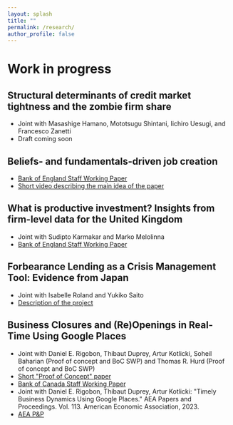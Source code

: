 ```yaml
---
layout: splash
title: ""
permalink: /research/
author_profile: false
---
```



# Work in progress

## Structural determinants of credit market tightness and the zombie firm share
 * Joint with Masashige Hamano, Mototsugu Shintani, Iichiro Uesugi, and Francesco Zanetti
 * Draft coming soon

## Beliefs- and fundamentals-driven job creation
 * [Bank of England Staff Working Paper](https://www.bankofengland.co.uk/-/media/boe/files/working-paper/2023/beliefs-and-fundamentals-driven-job-creation.pdf)
 * [Short video describing the main idea of the paper](https://www.youtube.com/watch?v=1CuFVz8nZiM&t=62s)

## What is productive investment? Insights from firm-level data for the United Kingdom
 * Joint with  Sudipto Karmakar and Marko Melolinna
 * [Bank of England Staff Working Paper](https://www.bankofengland.co.uk/working-paper/2022/what-is-productive-investment-insights-from-firm-level-data-for-the-united-kingdom)

## Forbearance Lending as a Crisis Management Tool: Evidence from Japan
* Joint with Isabelle Roland and Yukiko Saito
* [Description of the project](https://www.keynesfund.econ.cam.ac.uk/roland-forbearance-lending-as-a-crisis-management-tool-in-Japan)

## Business Closures and (Re)Openings in Real-Time Using Google Places
 * Joint with Daniel E. Rigobon, Thibaut Duprey, Artur Kotlicki, Soheil Baharian (Proof of concept and BoC SWP) and Thomas R. Hurd (Proof of concept and BoC SWP)
 * [Short "Proof of Concept" paper](https://www.mdpi.com/1911-8074/15/4/183)
 * [Bank of Canada Staff Working Paper](https://www.bankofcanada.ca/2022/01/staff-working-paper-2022-1/)
 * Joint with Daniel E. Rigobon, Thibaut Duprey, Artur Kotlicki: "Timely Business Dynamics Using Google Places." AEA Papers and Proceedings. Vol. 113. American Economic Association, 2023.
 * [AEA P&P](https://www.aeaweb.org/articles?id=10.1257/pandp.20231050)


<br />
<br />
<br />
<br />
<br />
<br />
<br />
<br />
<br />
<br />
<br />
<br />
<br />
<br />
<br />
<br />
<br />
<br />
<br />
<br />
<br />
<br />
<br />
<br />
<br />
<br />
<br />
<br />
<br />
<br />
<br />

<!--
{% if author.googlescholar %}
  You can also find my articles on <u><a href="{{author.googlescholar}}">my Google Scholar profile</a>.</u>
{% endif %}

{% include base_path %}

{% for post in site.publications reversed %}
  {% include archive-single.html %}
{% endfor %}

-->